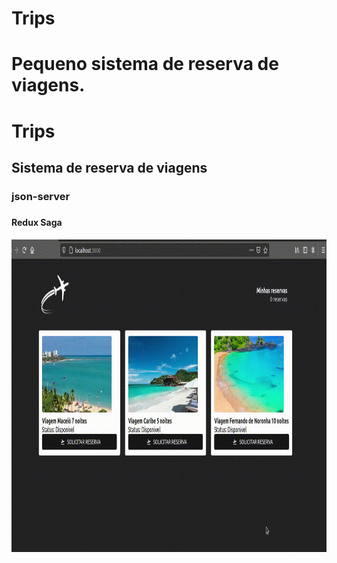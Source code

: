 
# Trips
Pequeno sistema de reserva de viagens.
=======
<h1> Trips </h1>
<h2> Sistema de reserva de viagens </h2>
<h3> json-server <h3>
<h4> Redux Saga <h4>

<img src="https://github.com/marcelorafael/Trips/blob/master/trips.gif" width="800" height="500" />
